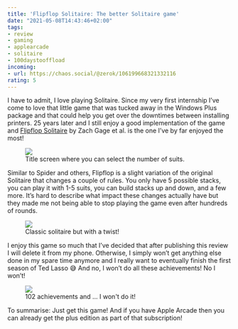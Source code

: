 ```yaml
---
title: 'Flipflop Solitaire: The better Solitaire game'
date: "2021-05-08T14:43:46+02:00"
tags:
- review
- gaming
- applearcade
- solitaire
- 100daystooffload
incoming:
- url: https://chaos.social/@zerok/106199668321332116
rating: 5
---
```


I have to admit, I love playing Solitaire. Since my very first internship I’ve come to love that little game that was tucked away in the Windows Plus package and that could help you get over the downtimes between installing printers. 25 years later and I still enjoy a good implementation of the game and [Flipflop Solitaire](http://www.flipflopsolitaire.com/) by Zach Gage et al. is the one I’ve by far enjoyed the most!

<figure><img src="/media/2021/flipflop-menu.jpeg"><figcaption>Title screen where you can select the number of suits.</figcaption></figure>

Similar to Spider and others, Flipflop is a slight variation of the original Solitaire that changes a couple of rules. You only have 5 possible stacks, you can play it with 1-5 suits, you can build stacks up and down, and a few more. It’s hard to describe what impact these changes actually have but they made me not being able to stop playing the game even after hundreds of rounds.

<figure><img src="/media/2021/flipflop-game.jpeg"><figcaption>Classic solitaire but with a twist!</figcaption></figure>

I enjoy this game so much that I’ve decided that after publishing this review I will delete it from my phone. Otherwise, I simply won’t get anything else done in my spare time anymore and I really want to eventually finish the first season of Ted Lasso 😅 And no, I won’t do all these achievements! No I won’t!

<figure><img src="/media/2021/flipflop-achievements.jpeg"><figcaption>102 achievements and ... I won't do it!</figcaption></figure>

To summarise: Just get this game! And if you have Apple Arcade then you can already get the plus edition as part of that subscription!
